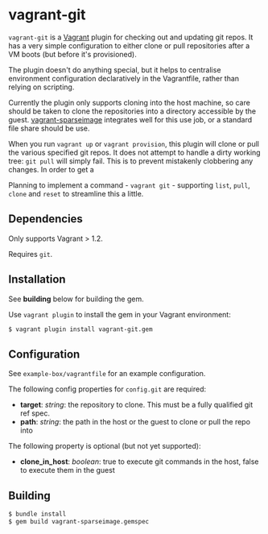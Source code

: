 # vagrant-git

`vagrant-git` is a [Vagrant](http://vagrantup.com) plugin for checking out and updating git repos. It has a very simple configuration to either clone or pull repositories after a VM boots (but before it's provisioned).

The plugin doesn't do anything special, but it helps to centralise environment configuration declaratively in the Vagrantfile, rather than relying on scripting.

Currently the plugin only supports cloning into the host machine, so care should be taken to clone the repositories into a directory accessible by the guest. [vagrant-sparseimage](https://github.com/Learnosity/vagrant-sparseimage) integrates well for this use job, or a standard file share should be use.

When you run `vagrant up` or `vagrant provision`, this plugin will clone or pull the various specified git repos. It does not attempt to handle a dirty working tree: `git pull` will simply fail. This is to prevent mistakenly clobbering any changes. In order to get a 

Planning to implement a command - `vagrant git` - supporting `list`, `pull`, `clone` and `reset` to streamline this a little.

## Dependencies
Only supports Vagrant > 1.2.

Requires `git`.

## Installation

See **building** below for building the gem.

Use `vagrant plugin` to install the gem in your Vagrant environment:

```bash
$ vagrant plugin install vagrant-git.gem
```

## Configuration

See `example-box/vagrantfile` for an example configuration.

The following config properties for `config.git` are required:

* **target**: *string*: the repository to clone. This must be a fully qualified git ref spec.
* **path**: *string*: the path in the host or the guest to clone or pull the repo into

The following property is optional (but not yet supported):

* **clone_in_host**: *boolean*: true to execute git commands in the host, false to execute them in the guest

## Building

```bash
$ bundle install
$ gem build vagrant-sparseimage.gemspec
```
